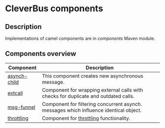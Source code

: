 # CleverBus components

## Description

Implementations of camel components are in *components* Maven module.

## Components overview

| Component                                         | Description                                      |
| ------------------------------------------------- | ------------------------------------------------ |
| [asynch-child](CleverBus-components/asynch-child) | This component creates new asynchronous message. |
| [extcall](CleverBus-components/extcall)           | Component for wrapping external calls with checks for duplicate and outdated calls. |
| [msg-funnel](CleverBus-components/msg-funnel)     | Component for filtering concurrent asynch. messages which influence identical object. |
| [throttling](CleverBus-components/throttling)     | Component for [throttling](http://en.wikipedia.org/wiki/Throttling_process_(computing)) functionality. |
